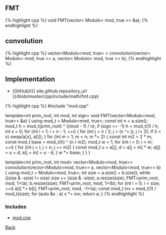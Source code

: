 ## FMT

{% highlight cpp %}
void FMT(vector< Modulo< mod, true >> &a);
{% endhighlight %}

## convolution

{% highlight cpp %}
vector<Modulo<mod, true> > convolution(vector< Modulo< mod, true >> a, vector< Modulo< mod, true >> b);
{% endhighlight %}

## Implementation

- [GitHub]({{ site.github.repository_url }}/blob/master/cpp/include/math/fmt.cpp)

{% highlight cpp %}
#include "mod.cpp"

template<int prim_root, int mod, int sign>
void FMT(vector<Modulo<mod, true>> &a) {
  using mod_t = Modulo<mod, true>;
  const int n = a.size();
  mod_t h = mod_t(prim_root) ^ ((mod - 1) / n);
  if (sign == -1) h = mod_t(1) / h;
  int x = 0;
  for (int i = 1; i < n - 1; ++i) {
    for (int j = n / 2; j > (x ^= j); j /= 2);
    if (i < x) swap(a[x], a[i]);
  }
  for (int m = 1; m < n; m *= 2) {
    const int m2 = 2 * m;
    const mod_t base = mod_t(h) ^ (n / m2);
    mod_t w = 1;
    for (int i = 0; i < m; ++i) {
      for (int j = i; j < n; j += m2) {
        const mod_t u = a[j], d = a[j + m] * w;
        a[j] = u + d;
        a[j + m] = u - d;
      }
      w *= base;
    }
  }
}

template<int prim_root, int mod>
vector<Modulo<mod, true>> convolution(vector<Modulo<mod, true>> a,
                                      vector<Modulo<mod, true>> b) {
  using mod_t = Modulo<mod, true>;
  int size = a.size() + b.size();
  while ((size & -size) != size) size += (size & -size);
  a.resize(size); FMT<prim_root, mod, 1>(a);
  b.resize(size); FMT<prim_root, mod, 1>(b);
  for (int i = 0; i < size; ++i) a[i] *= b[i];
  FMT<prim_root, mod, -1>(a);
  const mod_t inv = mod_t(1) / mod_t(size);
  for (auto &x : a) x *= inv;
  return a;
}
{% endhighlight %}

### Includes

- [mod.cpp](mod)

[Back](../..)
